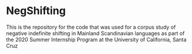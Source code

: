 # NegShifting
This is the repository for the code that was used for a corpus study of negative indefinite shifting in Mainland Scandinavian languages as part of the 2020 Summer Internship Program at the University of California, Santa Cruz
